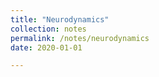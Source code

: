 ```yaml
---
title: "Neurodynamics"
collection: notes
permalink: /notes/neurodynamics
date: 2020-01-01

---
```


